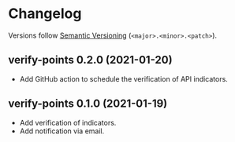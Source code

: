 # Changelog

Versions follow [Semantic Versioning](https://semver.org/) (`<major>.<minor>.<patch>`).

## verify-points 0.2.0 (2021-01-20)

- Add GitHub action to schedule the verification of API indicators.

## verify-points 0.1.0 (2021-01-19)

- Add verification of indicators.
- Add notification via email.
